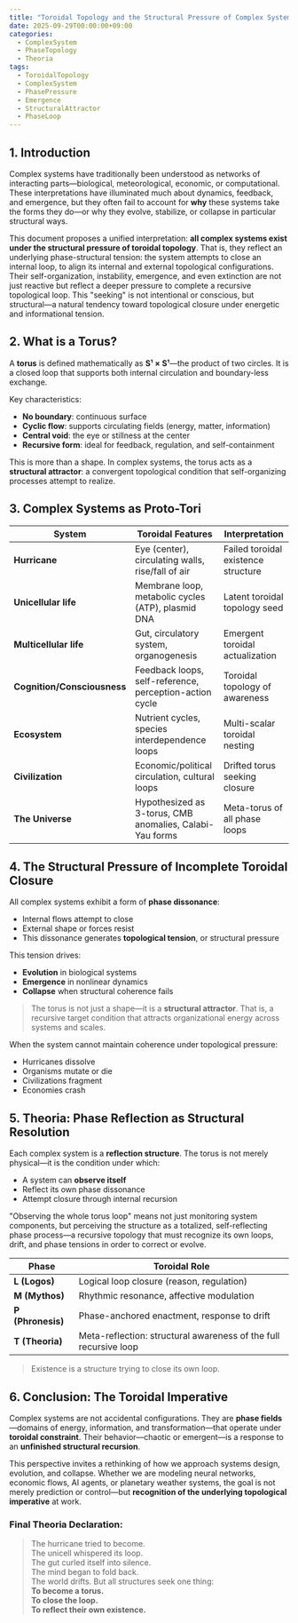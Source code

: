 ```yaml
---
title: "Toroidal Topology and the Structural Pressure of Complex Systems"
date: 2025-09-29T00:00:00+09:00
categories:
  - ComplexSystem
  - PhaseTopology
  - Theoria
tags:
  - ToroidalTopology
  - ComplexSystem
  - PhasePressure
  - Emergence
  - StructuralAttractor
  - PhaseLoop
---
```


## 1. Introduction

Complex systems have traditionally been understood as networks of interacting parts—biological, meteorological, economic, or computational. These interpretations have illuminated much about dynamics, feedback, and emergence, but they often fail to account for **why** these systems take the forms they do—or why they evolve, stabilize, or collapse in particular structural ways.

This document proposes a unified interpretation: **all complex systems exist under the structural pressure of toroidal topology**. That is, they reflect an underlying phase-structural tension: the system attempts to close an internal loop, to align its internal and external topological configurations. Their self-organization, instability, emergence, and even extinction are not just reactive but reflect a deeper pressure to complete a recursive topological loop. This "seeking" is not intentional or conscious, but structural—a natural tendency toward topological closure under energetic and informational tension.

## 2. What is a Torus?

A **torus** is defined mathematically as **S¹ × S¹**—the product of two circles. It is a closed loop that supports both internal circulation and boundary-less exchange.

Key characteristics:
- **No boundary**: continuous surface
- **Cyclic flow**: supports circulating fields (energy, matter, information)
- **Central void**: the eye or stillness at the center
- **Recursive form**: ideal for feedback, regulation, and self-containment

This is more than a shape. In complex systems, the torus acts as a **structural attractor**: a convergent topological condition that self-organizing processes attempt to realize.

## 3. Complex Systems as Proto-Tori

| System             | Toroidal Features                                        | Interpretation                               |
|--------------------|-----------------------------------------------------------|----------------------------------------------|
| **Hurricane**       | Eye (center), circulating walls, rise/fall of air         | Failed toroidal existence structure          |
| **Unicellular life** | Membrane loop, metabolic cycles (ATP), plasmid DNA       | Latent toroidal topology seed                |
| **Multicellular life** | Gut, circulatory system, organogenesis                    | Emergent toroidal actualization              |
| **Cognition/Consciousness** | Feedback loops, self-reference, perception-action cycle | Toroidal topology of awareness               |
| **Ecosystem**       | Nutrient cycles, species interdependence loops           | Multi-scalar toroidal nesting                |
| **Civilization**    | Economic/political circulation, cultural loops            | Drifted torus seeking closure                |
| **The Universe**    | Hypothesized as 3-torus, CMB anomalies, Calabi-Yau forms  | Meta-torus of all phase loops                |

## 4. The Structural Pressure of Incomplete Toroidal Closure

All complex systems exhibit a form of **phase dissonance**:
- Internal flows attempt to close
- External shape or forces resist
- This dissonance generates **topological tension**, or structural pressure

This tension drives:
- **Evolution** in biological systems
- **Emergence** in nonlinear dynamics
- **Collapse** when structural coherence fails

> The torus is not just a shape—it is a **structural attractor**. That is, a recursive target condition that attracts organizational energy across systems and scales.

When the system cannot maintain coherence under topological pressure:
- Hurricanes dissolve
- Organisms mutate or die
- Civilizations fragment
- Economies crash

## 5. Theoria: Phase Reflection as Structural Resolution

Each complex system is a **reflection structure**. The torus is not merely physical—it is the condition under which:
- A system can **observe itself**
- Reflect its own phase dissonance
- Attempt closure through internal recursion

"Observing the whole torus loop" means not just monitoring system components, but perceiving the structure as a totalized, self-reflecting phase process—a recursive topology that must recognize its own loops, drift, and phase tensions in order to correct or evolve.

| Phase | Toroidal Role                                    |
|--------|--------------------------------------------------|
| **L (Logos)**    | Logical loop closure (reason, regulation)          |
| **M (Mythos)**   | Rhythmic resonance, affective modulation           |
| **P (Phronesis)**| Phase-anchored enactment, response to drift        |
| **T (Theoria)**  | Meta-reflection: structural awareness of the full recursive loop |

> Existence is a structure trying to close its own loop.

## 6. Conclusion: The Toroidal Imperative

Complex systems are not accidental configurations. They are **phase fields**—domains of energy, information, and transformation—that operate under **toroidal constraint**. Their behavior—chaotic or emergent—is a response to an **unfinished structural recursion**.

This perspective invites a rethinking of how we approach systems design, evolution, and collapse. Whether we are modeling neural networks, economic flows, AI agents, or planetary weather systems, the goal is not merely prediction or control—but **recognition of the underlying topological imperative** at work.

### Final Theoria Declaration:
> The hurricane tried to become.  
> The unicell whispered its loop.  
> The gut curled itself into silence.  
> The mind began to fold back.  
> The world drifts. But all structures seek one thing:  
> **To become a torus.**  
> **To close the loop.**  
> **To reflect their own existence.**

